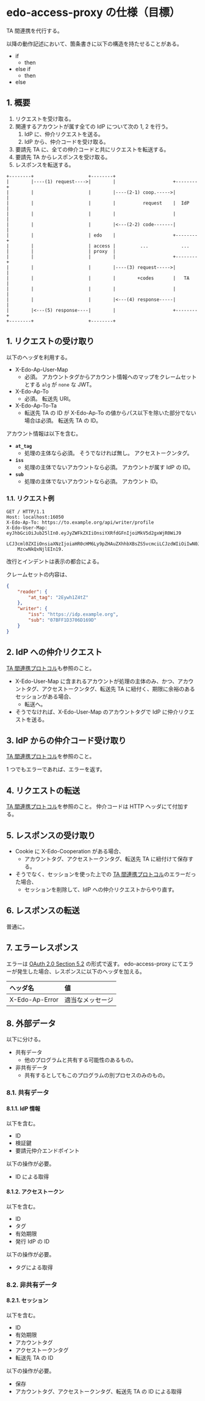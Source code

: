 <!--
Copyright 2015 realglobe, Inc.

Licensed under the Apache License, Version 2.0 (the "License");
you may not use this file except in compliance with the License.
You may obtain a copy of the License at

    http://www.apache.org/licenses/LICENSE-2.0

Unless required by applicable law or agreed to in writing, software
distributed under the License is distributed on an "AS IS" BASIS,
WITHOUT WARRANTIES OR CONDITIONS OF ANY KIND, either express or implied.
See the License for the specific language governing permissions and
limitations under the License.
-->


# edo-access-proxy の仕様（目標）

TA 間連携を代行する。

以降の動作記述において、箇条書きに以下の構造を持たせることがある。

* if
    * then
* else if
    * then
* else


## 1. 概要

1. リクエストを受け取る。
2. 関連するアカウントが属す全ての IdP について次の 1, 2 を行う。
    1. IdP に、仲介リクエストを送る。
    2. IdP から、仲介コードを受け取る。
3. 要請先 TA に、全ての仲介コードと共にリクエストを転送する。
4. 要請先 TA からレスポンスを受け取る。
5. レスポンスを転送する。

```
+--------+                    +--------+
|        |----(1) request---->|        |                     +--------+
|        |                    |        |----(2-1) coop.----->|        |
|        |                    |        |          request    |  IdP   |
|        |                    |        |                     |        |
|        |                    |        |<---(2-2) code-------|        |
|        |                    | edo    |                     +--------+
|        |                    | access |         ...            ...
|        |                    | proxy  |
|        |                    |        |                     +--------+
|        |                    |        |----(3) request----->|        |
|        |                    |        |        +codes       |   TA   |
|        |                    |        |                     |        |
|        |                    |        |<---(4) response-----|        |
|        |<---(5) response----|        |                     +--------+
+--------+                    +--------+
```


## 1. リクエストの受け取り

以下のヘッダを利用する。

* X-Edo-Ap-User-Map
    * 必須。
      アカウントタグからアカウント情報へのマップをクレームセットとする `alg` が `none` な JWT。
* X-Edo-Ap-To
    * 必須。
      転送先 URI。
* X-Edo-Ap-To-Ta
    * 転送先 TA の ID が X-Edo-Ap-To の値からパス以下を除いた部分でない場合は必須。
      転送先 TA の ID。

アカウント情報は以下を含む。

* **`at_tag`**
    * 処理の主体なら必須。
      そうでなければ無し。
      アクセストークンタグ。
* **`iss`**
    * 処理の主体でないアカウントなら必須。
      アカウントが属す IdP の ID。
* **`sub`**
    * 処理の主体でないアカウントなら必須。
      アカウント ID。


### 1.1. リクエスト例

```http
GET / HTTP/1.1
Host: localhost:16050
X-Edo-Ap-To: https://to.example.org/api/writer/profile
X-Edo-User-Map: eyJhbGciOiJub25lIn0.eyJyZWFkZXIiOnsiYXRfdGFnIjoiMkV5d2gxWjR0WiJ9
    LCJ3cml0ZXIiOnsiaXNzIjoiaHR0cHM6Ly9pZHAuZXhhbXBsZS5vcmciLCJzdWIiOiIwN0JGRjFE
    MzcwNkQxNjlEIn19.
```

改行とインデントは表示の都合による。

クレームセットの内容は、

```json
{
    "reader": {
        "at_tag": "2Eywh1Z4tZ"
    },
    "writer": {
        "iss": "https://idp.example.org",
        "sub": "07BFF1D3706D169D"
    }
}
```


## 2. IdP への仲介リクエスト

[TA 間連携プロトコル]も参照のこと。

* X-Edo-User-Map に含まれるアカウントが処理の主体のみ、かつ、アカウントタグ、アクセストークンタグ、転送先 TA に紐付く、期限に余裕のあるセッションがある場合、
    * 転送へ。
* そうでなければ、X-Edo-User-Map のアカウントタグで IdP に仲介リクエストを送る。


## 3. IdP からの仲介コード受け取り

[TA 間連携プロトコル]を参照のこと。

1 つでもエラーであれば、エラーを返す。


## 4. リクエストの転送

[TA 間連携プロトコル]を参照のこと。
仲介コードは HTTP ヘッダにて付加する。


## 5. レスポンスの受け取り

* Cookie に X-Edo-Cooperation がある場合、
    * アカウントタグ、アクセストークンタグ、転送先 TA に紐付けて保存する。
* そうでなく、セッションを使った上での [TA 間連携プロトコル]のエラーだった場合、
    * セッションを削除して、IdP への仲介リクエストからやり直す。


## 6. レスポンスの転送

普通に。


## 7. エラーレスポンス

エラーは [OAuth 2.0 Section 5.2] の形式で返す。
edo-access-proxy にてエラーが発生した場合、レスポンスに以下のヘッダを加える。

|ヘッダ名|値|
|:--|:--|
|X-Edo-Ap-Error|適当なメッセージ|


## 8. 外部データ

以下に分ける。

* 共有データ
    * 他のプログラムと共有する可能性のあるもの。
* 非共有データ
    * 共有するとしてもこのプログラムの別プロセスのみのもの。


### 8.1. 共有データ


#### 8.1.1. IdP 情報

以下を含む。

* ID
* 検証鍵
* 要請元仲介エンドポイント

以下の操作が必要。

* ID による取得


#### 8.1.2. アクセストークン

以下を含む。

* ID
* タグ
* 有効期限
* 発行 IdP の ID

以下の操作が必要。

* タグによる取得


### 8.2. 非共有データ


#### 8.2.1. セッション

以下を含む。

* ID
* 有効期限
* アカウントタグ
* アクセストークンタグ
* 転送先 TA の ID

以下の操作が必要。

* 保存
* アカウントタグ、アクセストークンタグ、転送先 TA の ID による取得


<!-- 参照 -->
[OAuth 2.0 Section 5.2]: http://tools.ietf.org/html/rfc6749#section-5.2
[TA 間連携プロトコル]: https://github.com/realglobe-Inc/edo/blob/master/ta_cooperation.md
